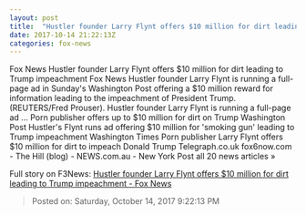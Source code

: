 ```yaml
---
layout: post
title:  "Hustler founder Larry Flynt offers $10 million for dirt leading to Trump impeachment - Fox News"
date: 2017-10-14 21:22:13Z
categories: fox-news
---
```


Fox News Hustler founder Larry Flynt offers $10 million for dirt leading to Trump impeachment Fox News Hustler founder Larry Flynt is running a full-page ad in Sunday's Washington Post offering a $10 million reward for information leading to the impeachment of President Trump. (REUTERS/Fred Prouser). Hustler founder Larry Flynt is running a full-page ad ... Porn publisher offers up to $10 million for dirt on Trump Washington Post Hustler's Flynt runs ad offering $10 million for 'smoking gun' leading to Trump impeachment Washington Times Porn publisher Larry Flynt offers $10 million for dirt to impeach Donald Trump Telegraph.co.uk fox6now.com - The Hill (blog) - NEWS.com.au - New York Post all 20 news articles »


Full story on F3News: [Hustler founder Larry Flynt offers $10 million for dirt leading to Trump impeachment - Fox News](http://www.f3nws.com/n/hzVHBE)

> Posted on: Saturday, October 14, 2017 9:22:13 PM
